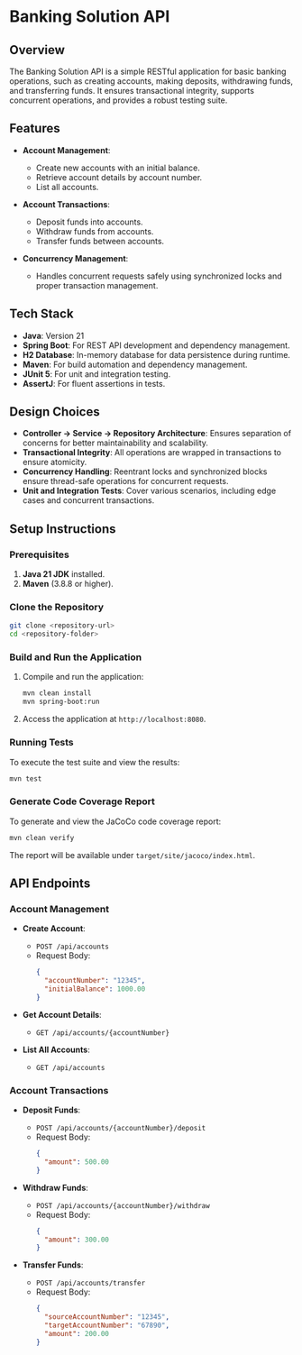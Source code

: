# Banking Solution API

## Overview
The Banking Solution API is a simple RESTful application for basic banking operations, such as creating accounts, making deposits, withdrawing funds, and transferring funds. It ensures transactional integrity, supports concurrent operations, and provides a robust testing suite.

## Features
- **Account Management**:
    - Create new accounts with an initial balance.
    - Retrieve account details by account number.
    - List all accounts.

- **Account Transactions**:
    - Deposit funds into accounts.
    - Withdraw funds from accounts.
    - Transfer funds between accounts.

- **Concurrency Management**:
    - Handles concurrent requests safely using synchronized locks and proper transaction management.

## Tech Stack
- **Java**: Version 21
- **Spring Boot**: For REST API development and dependency management.
- **H2 Database**: In-memory database for data persistence during runtime.
- **Maven**: For build automation and dependency management.
- **JUnit 5**: For unit and integration testing.
- **AssertJ**: For fluent assertions in tests.

## Design Choices
- **Controller -> Service -> Repository Architecture**: Ensures separation of concerns for better maintainability and scalability.
- **Transactional Integrity**: All operations are wrapped in transactions to ensure atomicity.
- **Concurrency Handling**: Reentrant locks and synchronized blocks ensure thread-safe operations for concurrent requests.
- **Unit and Integration Tests**: Cover various scenarios, including edge cases and concurrent transactions.

## Setup Instructions
### Prerequisites
1. **Java 21 JDK** installed.
2. **Maven** (3.8.8 or higher).

### Clone the Repository
```bash
git clone <repository-url>
cd <repository-folder>
```

### Build and Run the Application
1. Compile and run the application:
   ```bash
   mvn clean install
   mvn spring-boot:run
   ```
2. Access the application at `http://localhost:8080`.

### Running Tests
To execute the test suite and view the results:
```bash
mvn test
```

### Generate Code Coverage Report
To generate and view the JaCoCo code coverage report:
```bash
mvn clean verify
```
The report will be available under `target/site/jacoco/index.html`.

## API Endpoints
### Account Management
- **Create Account**:
    - `POST /api/accounts`
    - Request Body:
      ```json
      {
        "accountNumber": "12345",
        "initialBalance": 1000.00
      }
      ```

- **Get Account Details**:
    - `GET /api/accounts/{accountNumber}`

- **List All Accounts**:
    - `GET /api/accounts`

### Account Transactions
- **Deposit Funds**:
    - `POST /api/accounts/{accountNumber}/deposit`
    - Request Body:
      ```json
      {
        "amount": 500.00
      }
      ```

- **Withdraw Funds**:
    - `POST /api/accounts/{accountNumber}/withdraw`
    - Request Body:
      ```json
      {
        "amount": 300.00
      }
      ```

- **Transfer Funds**:
    - `POST /api/accounts/transfer`
    - Request Body:
      ```json
      {
        "sourceAccountNumber": "12345",
        "targetAccountNumber": "67890",
        "amount": 200.00
      }
      ```